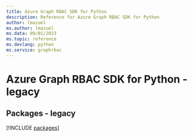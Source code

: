 ```yaml
---
title: Azure Graph RBAC SDK for Python
description: Reference for Azure Graph RBAC SDK for Python
author: lmazuel
ms.author: lmazuel
ms.data: 09/01/2023
ms.topic: reference
ms.devlang: python
ms.service: graphrbac
---
```

# Azure Graph RBAC SDK for Python - legacy
## Packages - legacy
[!INCLUDE [packages](graph-rbac-index.md)]